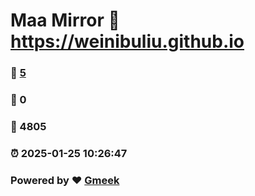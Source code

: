 # Maa Mirror :link: https://weinibuliu.github.io 
### :page_facing_up: [5](https://weinibuliu.github.io/tag.html) 
### :speech_balloon: 0 
### :hibiscus: 4805 
### :alarm_clock: 2025-01-25 10:26:47 
### Powered by :heart: [Gmeek](https://github.com/Meekdai/Gmeek)
